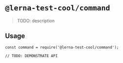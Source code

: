 # `@lerna-test-cool/command`

> TODO: description

## Usage

```
const command = require('@lerna-test-cool/command');

// TODO: DEMONSTRATE API
```
